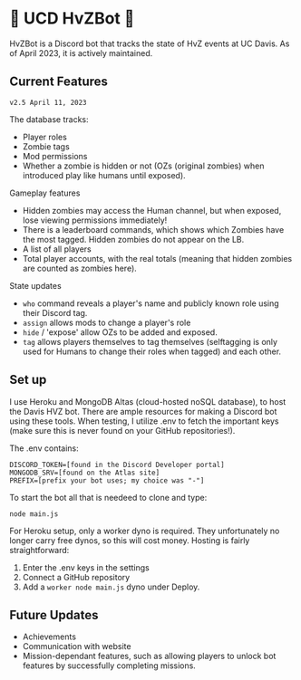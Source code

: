 # 🧟 UCD HvZBot 🧟
HvZBot is a Discord bot that tracks the state of HvZ events at UC Davis. As of April 2023, it is actively maintained.

## Current Features 
`v2.5 April 11, 2023`

The database tracks:
* Player roles
* Zombie tags
* Mod permissions
* Whether a zombie is hidden or not (OZs (original zombies) when introduced play like humans until exposed).


Gameplay features
* Hidden zombies may access the Human channel, but when exposed, lose viewing permissions immediately!
* There is a leaderboard commands, which shows which Zombies have the most tagged. Hidden zombies do not appear on the LB.
* A list of all players
* Total player accounts, with the real totals (meaning that hidden zombies are counted as zombies here).

State updates
* `who` command reveals a player's name and publicly known role using their Discord tag.
* `assign` allows mods to change a player's role
* `hide` / 'expose' allow OZs to be added and exposed.
* `tag` allows players themselves to tag themselves (selftagging is only used for Humans to change their roles when tagged) and each other.

## Set up
I use Heroku and MongoDB Altas (cloud-hosted noSQL database), to host the Davis HVZ bot. There are ample resources for making a Discord bot using these tools. When testing, I utilize .env to fetch the important keys (make sure this is never found on your GitHub repositories!).

The .env contains:
```
DISCORD_TOKEN=[found in the Discord Developer portal]
MONGODB_SRV=[found on the Atlas site]
PREFIX=[prefix your bot uses; my choice was "-"]
```

To start the bot all that is needeed to clone and type:
```
node main.js
```

For Heroku setup, only a worker dyno is required. They unfortunately no longer carry free dynos, so this will cost money. Hosting is fairly straightforward:
1. Enter the .env keys in the settings
2. Connect a GitHub repository
3. Add a ```worker node main.js``` dyno under Deploy.

## Future Updates
* Achievements
* Communication with website
* Mission-dependant features, such as allowing players to unlock bot features by successfully completing missions.

